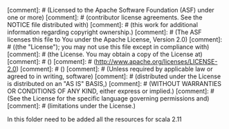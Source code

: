 [comment]: # (Licensed to the Apache Software Foundation (ASF) under one or more)
[comment]: # (contributor license agreements.  See the NOTICE file distributed with)
[comment]: # (this work for additional information regarding copyright ownership.)
[comment]: # (The ASF licenses this file to You under the Apache License, Version 2.0)
[comment]: # ((the "License"); you may not use this file except in compliance with)
[comment]: # (the License.  You may obtain a copy of the License at)
[comment]: # ()
[comment]: # (http://www.apache.org/licenses/LICENSE-2.0)
[comment]: # ()
[comment]: # (Unless required by applicable law or agreed to in writing, software)
[comment]: # (distributed under the License is distributed on an "AS IS" BASIS,)
[comment]: # (WITHOUT WARRANTIES OR CONDITIONS OF ANY KIND, either express or implied.)
[comment]: # (See the License for the specific language governing permissions and)
[comment]: # (limitations under the License.)

In this folder need to be added all the resources for scala 2.11
